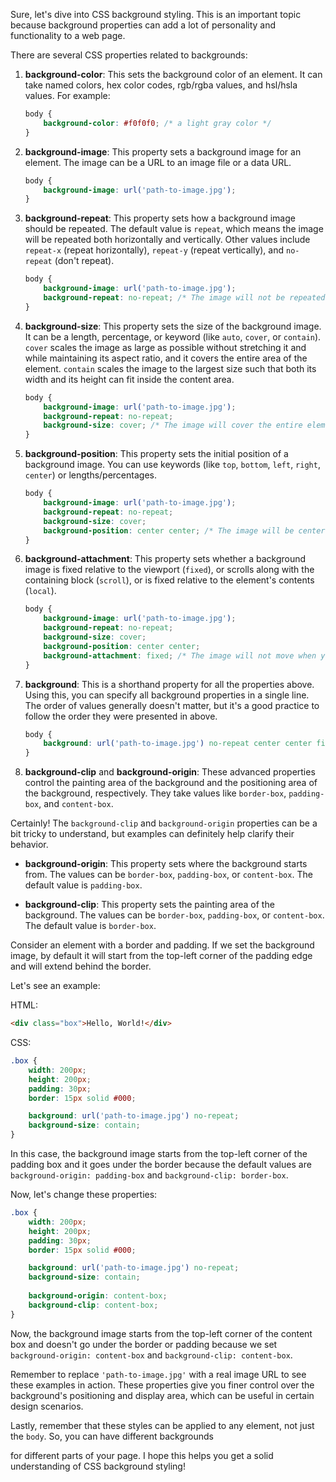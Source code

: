 Sure, let's dive into CSS background styling. This is an important topic because background properties can add a lot of personality and functionality to a web page.

There are several CSS properties related to backgrounds:

1. **background-color**: This sets the background color of an element. It can take named colors, hex color codes, rgb/rgba values, and hsl/hsla values. For example:

    ```css
    body {
        background-color: #f0f0f0; /* a light gray color */
    }
    ```

2. **background-image**: This property sets a background image for an element. The image can be a URL to an image file or a data URL.

    ```css
    body {
        background-image: url('path-to-image.jpg');
    }
    ```

3. **background-repeat**: This property sets how a background image should be repeated. The default value is `repeat`, which means the image will be repeated both horizontally and vertically. Other values include `repeat-x` (repeat horizontally), `repeat-y` (repeat vertically), and `no-repeat` (don't repeat).

    ```css
    body {
        background-image: url('path-to-image.jpg');
        background-repeat: no-repeat; /* The image will not be repeated */
    }
    ```

4. **background-size**: This property sets the size of the background image. It can be a length, percentage, or keyword (like `auto`, `cover`, or `contain`). `cover` scales the image as large as possible without stretching it and while maintaining its aspect ratio, and it covers the entire area of the element. `contain` scales the image to the largest size such that both its width and its height can fit inside the content area.

    ```css
    body {
        background-image: url('path-to-image.jpg');
        background-repeat: no-repeat;
        background-size: cover; /* The image will cover the entire element */
    }
    ```

5. **background-position**: This property sets the initial position of a background image. You can use keywords (like `top`, `bottom`, `left`, `right`, `center`) or lengths/percentages.

    ```css
    body {
        background-image: url('path-to-image.jpg');
        background-repeat: no-repeat;
        background-size: cover;
        background-position: center center; /* The image will be centered */
    }
    ```

6. **background-attachment**: This property sets whether a background image is fixed relative to the viewport (`fixed`), or scrolls along with the containing block (`scroll`), or is fixed relative to the element's contents (`local`).

    ```css
    body {
        background-image: url('path-to-image.jpg');
        background-repeat: no-repeat;
        background-size: cover;
        background-position: center center;
        background-attachment: fixed; /* The image will not move when you scroll */
    }
    ```

7. **background**: This is a shorthand property for all the properties above. Using this, you can specify all background properties in a single line. The order of values generally doesn't matter, but it's a good practice to follow the order they were presented in above.

    ```css
    body {
        background: url('path-to-image.jpg') no-repeat center center fixed / cover;
    }
    ```

8. **background-clip** and **background-origin**: These advanced properties control the painting area of the background and the positioning area of the background, respectively. They take values like `border-box`, `padding-box`, and `content-box`.

Certainly! The `background-clip` and `background-origin` properties can be a bit tricky to understand, but examples can definitely help clarify their behavior.

- **background-origin**: This property sets where the background starts from. The values can be `border-box`, `padding-box`, or `content-box`. The default value is `padding-box`.

- **background-clip**: This property sets the painting area of the background. The values can be `border-box`, `padding-box`, or `content-box`. The default value is `border-box`.

Consider an element with a border and padding. If we set the background image, by default it will start from the top-left corner of the padding edge and will extend behind the border.

Let's see an example:

HTML:
```html
<div class="box">Hello, World!</div>
```

CSS:
```css
.box {
    width: 200px;
    height: 200px;
    padding: 30px;
    border: 15px solid #000;

    background: url('path-to-image.jpg') no-repeat;
    background-size: contain;
}
```

In this case, the background image starts from the top-left corner of the padding box and it goes under the border because the default values are `background-origin: padding-box` and `background-clip: border-box`.

Now, let's change these properties:

```css
.box {
    width: 200px;
    height: 200px;
    padding: 30px;
    border: 15px solid #000;

    background: url('path-to-image.jpg') no-repeat;
    background-size: contain;
    
    background-origin: content-box;
    background-clip: content-box;
}
```

Now, the background image starts from the top-left corner of the content box and doesn't go under the border or padding because we set `background-origin: content-box` and `background-clip: content-box`.

Remember to replace `'path-to-image.jpg'` with a real image URL to see these examples in action. These properties give you finer control over the background's positioning and display area, which can be useful in certain design scenarios.

Lastly, remember that these styles can be applied to any element, not just the `body`. So, you can have different backgrounds

 for different parts of your page. I hope this helps you get a solid understanding of CSS background styling!